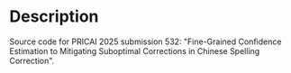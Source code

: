 # Description
Source code for PRICAI 2025 submission 532: "Fine-Grained Confidence Estimation to Mitigating Suboptimal Corrections in Chinese Spelling Correction".
